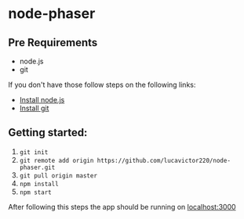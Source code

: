 # node-phaser

## Pre Requirements

- node.js
- git

If you don't have those follow steps on the following links:
- [Install node.js](http://blog.teamtreehouse.com/install-node-js-npm-windows)
- [Install git](https://www.atlassian.com/git/tutorials/install-git/linux)


## Getting started:

1. `git init`
2. `git remote add origin https://github.com/lucavictor220/node-phaser.git`
3. `git pull origin master`
4. `npm install`
5. `npm start`

After following this steps the app should be running on [localhost:3000](http://localhost:3000/)
